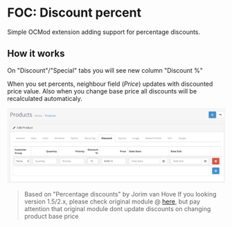 # FOC: Discount percent

Simple OCMod extension adding support for percentage discounts.

## How it works

On "Discount"/"Special" tabs you will see new column "Discount %"

When you set percents, neighbour field (*Price*) updates with discounted price value. Also when you change base price all discounts will be recalculated automaticaly.

![Screenshot](./screens/1.png)

> Based on "Percentage discounts" by Jorim van Hove
> If you looking version 1.5/2.x, please check original module @ [here](https://www.opencart.com/index.php?route=marketplace/extension/info&extension_id=19958), but pay attention that original module dont update discounts on changing product base price
